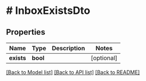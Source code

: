 # # InboxExistsDto

## Properties

Name | Type | Description | Notes
------------ | ------------- | ------------- | -------------
**exists** | **bool** |  | [optional] 

[[Back to Model list]](../../README#documentation-for-models) [[Back to API list]](../../README#documentation-for-api-endpoints) [[Back to README]](../../README)


